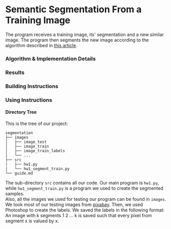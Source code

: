 # Semantic Segmentation From a Training Image
The program receives a training image, its' segmentation and a new similar image.
The program then segments the new image according to the algorithm described in 
[this article](http://www.math.tau.ac.il/~dcor/online_papers/papers/Yaar05.pdf "Semantic Segmentation, Yaar Et al.").

### Algorithm & Implementation Details

### Results

### Building Instructions

### Using Instructions
#### Directory Tree

This is the tree of our project:

```
segmentation 
├── images
│   ├── image_test
│   ├── image_train
│   ├── image_train_labels
│   └── ...
├── src  
|   ├── hw1.py  
|   └── hw1_segment_train.py
└── guide.md 
```

The sub-directory `src` contains all our code. Our main program is `hw1.py`, 
while `hw1_segment_train.py` is a program we used to create the segmented samples.  
Also, all the images we used for testing our program can be found in `images`. 
We took most of our  testing images from  [pixabay](https://pixabay.com).
Then, we used Photoshop to create the labels. We saved the labels in the following format: 
An image with k segments 1 2 ... k is saved such that every pixel from segment x is valued by x. 


 

